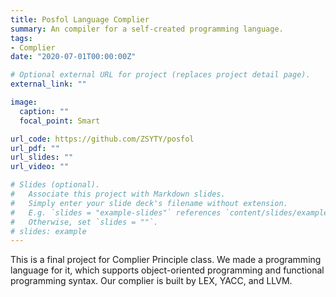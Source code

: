 ```yaml
---
title: Posfol Language Complier
summary: An compiler for a self-created programming language.
tags:
- Complier
date: "2020-07-01T00:00:00Z"

# Optional external URL for project (replaces project detail page).
external_link: ""

image:
  caption: ""
  focal_point: Smart

url_code: https://github.com/ZSYTY/posfol
url_pdf: ""
url_slides: ""
url_video: ""

# Slides (optional).
#   Associate this project with Markdown slides.
#   Simply enter your slide deck's filename without extension.
#   E.g. `slides = "example-slides"` references `content/slides/example-slides.md`.
#   Otherwise, set `slides = ""`.
# slides: example
---
```


This is a final project for Complier Principle class. We made a programming language for it, which supports object-oriented programming and functional programming syntax.  Our complier is built by LEX, YACC, and LLVM.
